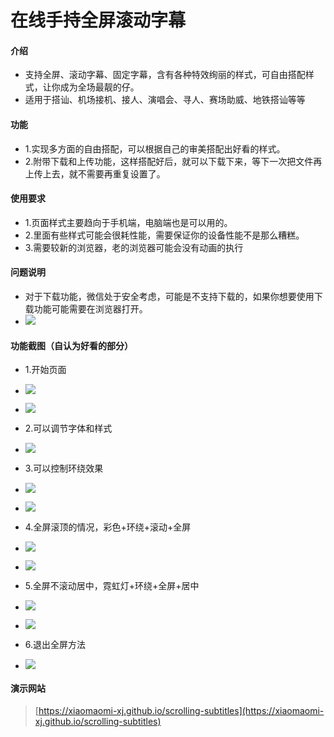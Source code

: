 # 在线手持全屏滚动字幕

#### 介绍
- 支持全屏、滚动字幕、固定字幕，含有各种特效绚丽的样式，可自由搭配样式，让你成为全场最靓的仔。
- 适用于搭讪、机场接机、接人、演唱会、寻人、赛场助威、地铁搭讪等等

#### 功能
- 1.实现多方面的自由搭配，可以根据自己的审美搭配出好看的样式。
- 2.附带下载和上传功能，这样搭配好后，就可以下载下来，等下一次把文件再上传上去，就不需要再重复设置了。

#### 使用要求
- 1.页面样式主要趋向于手机端，电脑端也是可以用的。
- 2.里面有些样式可能会很耗性能，需要保证你的设备性能不是那么糟糕。
- 3.需要较新的浏览器，老的浏览器可能会没有动画的执行

#### 问题说明
- 对于下载功能，微信处于安全考虑，可能是不支持下载的，如果你想要使用下载功能可能需要在浏览器打开。
- ![](./desc-src/help.jpg)

#### 功能截图（自认为好看的部分）
- 1.开始页面
- ![](./desc-src/1.jpg)
- ![](./desc-src/2.jpg)

- 2.可以调节字体和样式
- ![](./desc-src/3.jpg)

- 3.可以控制环绕效果
- ![](./desc-src/4.jpg)
- ![](./desc-src/5.jpg)

- 4.全屏滚顶的情况，彩色+环绕+滚动+全屏
- ![](./desc-src/6.jpg)
- ![](./desc-src/7.jpg)

- 5.全屏不滚动居中，霓虹灯+环绕+全屏+居中
- ![](./desc-src/8.jpg)
- ![](./desc-src/9.jpg)

- 6.退出全屏方法
- ![](./desc-src/end.jpg)

#### 演示网站
> [https://xiaomaomi-xj.github.io/scrolling-subtitles](https://xiaomaomi-xj.github.io/scrolling-subtitles)